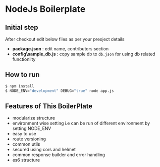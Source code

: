 NodeJs Boilerplate
===================

## Initial step
After checkout edit below files as per your preoject details

* **package.json** : edit name, contributors section
* **config\sample_db.js** : copy sample db to `db.json` for using db related functionlity


## How to run
```sh
$ npm install
$ NODE_ENV="development" DEBUG="true" node app.js
```

## Features of This BoilerPlate
- modularize structure
- environment wise setting i.e can be run of different environment by setting NODE_ENV
- easy to use
- route versioning
- common utils
- secured using cors and helmet
- common response builder and error handling
- es6 structure